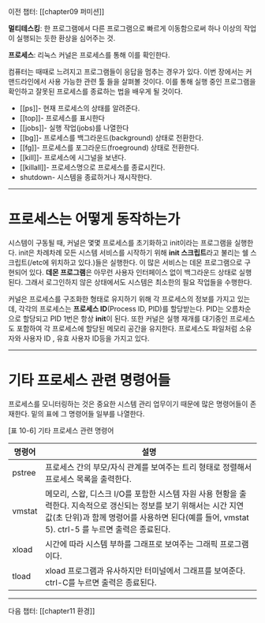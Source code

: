 
이전 챕터: [[chapter09 퍼미션]]

**멀티테스킹**: 한 프로그램에서 다른 프로그램으로 빠르게 이동함으로써 하나 이상의 작업이 실행되는 듯한 환상을 심어주는 것.

**프로세스**: 리눅스 커널은 프로세스를 통해 이를 확인한다.


컴퓨터는 때때로 느려지고 프로그램들이 응답을 멈추는 경우가 있다. 이번 장에서는 커맨드라인에서 사용 가능한 관련 툴 들을 살펴볼 것이다. 이를 통해 실행 중인 프로그램을 확인하고 잘못된 프로세스를 종료하는 법을 배우게 될 것이다.


- [[ps]]- 현재 프로세스의 상태를 알려준다.
- [[top]]- 프로세스를 표시한다
- [[jobs]]- 실행 작업(jobs)를 나열한다
- [[bg]]- 프로세스를 백그라운드(background) 상태로 전환한다.
- [[fg]]- 프로세스를 포그라운드(froeground) 상태로 전환한다.
- [[kill]]- 프로세스에 시그널을 보낸다.
- [[killall]]- 프로세스명으로 프로세스를 종료시킨다.
- shutdown- 시스템을 종료하거나 재시작한다.


---
# 프로세스는 어떻게 동작하는가


시스템이 구동될 때, 커널은 몇몇 프로세스를 초기화하고 init이라는 프로그램을 실행한다. init은 차례차례 모든 시스템 서비스를 시작하기 위해 **init 스크립트**라고 불리는 쉘 스크립트(/etc에 위치하고 있다.)들은 실행한다. 이 많은 서비스는 데몬 프로그램으로 구현되어 있다. **데몬 프로그램**은 아무런 사용자 인터페이스 없이 백그라운드 상태로 실행된다. 그래서 로그인하지 않은 상태에서도 시스템은 최소한의 필요 작업들을 수행한다.

커널은 프로세스를 구조화한 형태로 유지하기 위해 각 프로세스의 정보를 가지고 있는데, 각각의 프로세스는 **프로세스 ID**(Process ID, PID)를 할당받는다. PID는 오름차순으로 할당되고 PID 1번은 항상 **init**이 된다. 또한 커널은 실행 재개를 대기중인 프로세스도 포함하여 각 프로세스에 할당된 메모리 공간을 유지한다. 프로세스도 파일처럼 소유자와 사용자 ID , 유효 사용자 ID등을 가지고 있다.


---
# 기타 프로세스 관련 명령어들


프로세스를 모니터링하는 것은 중요한 시스템 관리 업무이기 때문에 많은 명령어들이 존재한다. 밑의 표에 그 명령어들 일부를 나열한다.


[표 10-6] 기타 프로세스 관련 명령어

| 명령어    | 설명                                                                                                                                       |
| ------ | ---------------------------------------------------------------------------------------------------------------------------------------- |
| pstree | 프로세스 간의 부모/자식 관계를 보여주는 트리 형태로 정렬해서 프로세스 목록을 출력한다.                                                                                        |
| vmstat | 메모리, 스왑, 디스크 I/O를 포함한 시스템 자원 사용 현황을 출력한다. 지속적으로 갱신되는 정보를 보기 위해서는 시간 지연 값(초 단위)과 함께 명령어를 사용하면 된다(예를 들어, vmstat 5). ctrl-5 를 누르면 출력은 종료된다. |
| xload  | 시간에 따라 시스템 부하를 그래프로 보여주는 그래픽 프로그램이다.                                                                                                     |
| tload  | xload 프로그램과 유사하지만 터미널에서 그래프를 보여준다. ctrl-C를 누르면 출력은 종료된다.                                                                                 |


---
다음 챕터: [[chapter11 환경]]